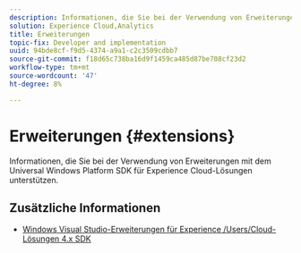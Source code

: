 ```yaml
---
description: Informationen, die Sie bei der Verwendung von Erweiterungen mit dem Universal Windows Platform SDK für Experience Cloud-Lösungen unterstützen.
solution: Experience Cloud,Analytics
title: Erweiterungen
topic-fix: Developer and implementation
uuid: 94bde8cf-f9d5-4374-a9a1-c2c3509cdbb7
source-git-commit: f18d65c738ba16d9f1459ca485d87be708cf23d2
workflow-type: tm+mt
source-wordcount: '47'
ht-degree: 8%

---
```



# Erweiterungen {#extensions}

Informationen, die Sie bei der Verwendung von Erweiterungen mit dem Universal Windows Platform SDK für Experience Cloud-Lösungen unterstützen.

## Zusätzliche Informationen

+ [Windows Visual Studio-Erweiterungen für Experience /Users/Cloud-Lösungen 4.x SDK](/help/universal-windows/extensions/win-vse-4x.md)